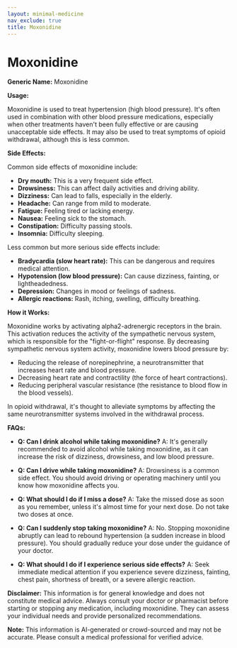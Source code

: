 ```yaml
---
layout: minimal-medicine
nav_exclude: true
title: Moxonidine
---
```


# Moxonidine

**Generic Name:** Moxonidine

**Usage:**

Moxonidine is used to treat hypertension (high blood pressure).  It's often used in combination with other blood pressure medications, especially when other treatments haven't been fully effective or are causing unacceptable side effects.  It may also be used to treat symptoms of opioid withdrawal, although this is less common.

**Side Effects:**

Common side effects of moxonidine include:

* **Dry mouth:** This is a very frequent side effect.
* **Drowsiness:**  This can affect daily activities and driving ability.
* **Dizziness:**  Can lead to falls, especially in the elderly.
* **Headache:**  Can range from mild to moderate.
* **Fatigue:** Feeling tired or lacking energy.
* **Nausea:** Feeling sick to the stomach.
* **Constipation:** Difficulty passing stools.
* **Insomnia:** Difficulty sleeping.


Less common but more serious side effects include:

* **Bradycardia (slow heart rate):**  This can be dangerous and requires medical attention.
* **Hypotension (low blood pressure):** Can cause dizziness, fainting, or lightheadedness.
* **Depression:**  Changes in mood or feelings of sadness.
* **Allergic reactions:**  Rash, itching, swelling, difficulty breathing.

**How it Works:**

Moxonidine works by activating alpha2-adrenergic receptors in the brain. This activation reduces the activity of the sympathetic nervous system, which is responsible for the "fight-or-flight" response.  By decreasing sympathetic nervous system activity, moxonidine lowers blood pressure by:

* Reducing the release of norepinephrine, a neurotransmitter that increases heart rate and blood pressure.
* Decreasing heart rate and contractility (the force of heart contractions).
* Reducing peripheral vascular resistance (the resistance to blood flow in the blood vessels).


In opioid withdrawal, it's thought to alleviate symptoms by affecting the same neurotransmitter systems involved in the withdrawal process.


**FAQs:**

* **Q: Can I drink alcohol while taking moxonidine?**  A:  It's generally recommended to avoid alcohol while taking moxonidine, as it can increase the risk of dizziness, drowsiness, and low blood pressure.

* **Q: Can I drive while taking moxonidine?** A:  Drowsiness is a common side effect.  You should avoid driving or operating machinery until you know how moxonidine affects you.

* **Q: What should I do if I miss a dose?** A: Take the missed dose as soon as you remember, unless it's almost time for your next dose.  Do not take two doses at once.

* **Q: Can I suddenly stop taking moxonidine?** A: No.  Stopping moxonidine abruptly can lead to rebound hypertension (a sudden increase in blood pressure).  You should gradually reduce your dose under the guidance of your doctor.

* **Q:  What should I do if I experience serious side effects?** A: Seek immediate medical attention if you experience severe dizziness, fainting, chest pain, shortness of breath, or a severe allergic reaction.


**Disclaimer:** This information is for general knowledge and does not constitute medical advice. Always consult your doctor or pharmacist before starting or stopping any medication, including moxonidine.  They can assess your individual needs and provide personalized recommendations.


**Note:** This information is AI-generated or crowd-sourced and may not be accurate. Please consult a medical professional for verified advice.